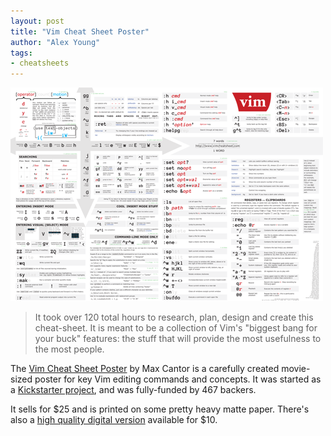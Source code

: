 ```yaml
---
layout: post
title: "Vim Cheat Sheet Poster"
author: "Alex Young"
tags: 
- cheatsheets
---
```


![Vim Poster](/images/posts/vimposter.png)

> It took over 120 total hours to research, plan, design and create this cheat-sheet. It is meant to be a collection of Vim's "biggest bang for your buck" features: the stuff that will provide the most usefulness to the most people.

The [Vim Cheat Sheet Poster](http://vimcheatsheet.com/products/vim-cheat-sheet-poster) by Max Cantor is a carefully created movie-sized poster for key Vim editing commands and concepts.  It was started as a [Kickstarter project](http://www.kickstarter.com/projects/maxcantor/beautiful-vim-cheat-sheet-poster), and was fully-funded by 467 backers.

It sells for $25 and is printed on some pretty heavy matte paper.  There's also a [high quality digital version](http://vimcheatsheet.com/products/vim-cheat-sheet-digital) available for $10.
